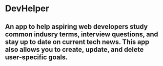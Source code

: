 # DevHelper
## An app to help aspiring web developers study common indusry terms, interview questions, and stay up to date on current tech news. This app also allows you to create, update, and delete user-specific goals.
